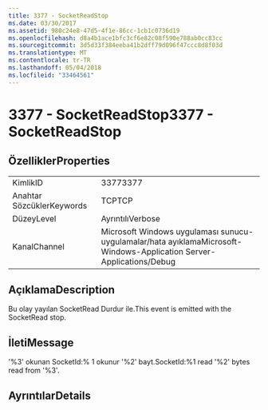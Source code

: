 ```yaml
---
title: 3377 - SocketReadStop
ms.date: 03/30/2017
ms.assetid: 980c24e8-47d5-4f1e-86cc-1cb1c0736d19
ms.openlocfilehash: d8a4b1ace1bfc3cf6e82c08f590e788ab0cc83cc
ms.sourcegitcommit: 3d5d33f384eeba41b2dff79d096f47ccc8d8f03d
ms.translationtype: MT
ms.contentlocale: tr-TR
ms.lasthandoff: 05/04/2018
ms.locfileid: "33464561"
---
```

# <a name="3377---socketreadstop"></a><span data-ttu-id="5139b-102">3377 - SocketReadStop</span><span class="sxs-lookup"><span data-stu-id="5139b-102">3377 - SocketReadStop</span></span>
## <a name="properties"></a><span data-ttu-id="5139b-103">Özellikler</span><span class="sxs-lookup"><span data-stu-id="5139b-103">Properties</span></span>  
  
|||  
|-|-|  
|<span data-ttu-id="5139b-104">Kimlik</span><span class="sxs-lookup"><span data-stu-id="5139b-104">ID</span></span>|<span data-ttu-id="5139b-105">3377</span><span class="sxs-lookup"><span data-stu-id="5139b-105">3377</span></span>|  
|<span data-ttu-id="5139b-106">Anahtar Sözcükler</span><span class="sxs-lookup"><span data-stu-id="5139b-106">Keywords</span></span>|<span data-ttu-id="5139b-107">TCP</span><span class="sxs-lookup"><span data-stu-id="5139b-107">TCP</span></span>|  
|<span data-ttu-id="5139b-108">Düzey</span><span class="sxs-lookup"><span data-stu-id="5139b-108">Level</span></span>|<span data-ttu-id="5139b-109">Ayrıntılı</span><span class="sxs-lookup"><span data-stu-id="5139b-109">Verbose</span></span>|  
|<span data-ttu-id="5139b-110">Kanal</span><span class="sxs-lookup"><span data-stu-id="5139b-110">Channel</span></span>|<span data-ttu-id="5139b-111">Microsoft Windows uygulaması sunucu-uygulamalar/hata ayıklama</span><span class="sxs-lookup"><span data-stu-id="5139b-111">Microsoft-Windows-Application Server-Applications/Debug</span></span>|  
  
## <a name="description"></a><span data-ttu-id="5139b-112">Açıklama</span><span class="sxs-lookup"><span data-stu-id="5139b-112">Description</span></span>  
 <span data-ttu-id="5139b-113">Bu olay yayılan SocketRead Durdur ile.</span><span class="sxs-lookup"><span data-stu-id="5139b-113">This event is emitted with the SocketRead stop.</span></span>  
  
## <a name="message"></a><span data-ttu-id="5139b-114">İleti</span><span class="sxs-lookup"><span data-stu-id="5139b-114">Message</span></span>  
 <span data-ttu-id="5139b-115">'%3' okunan SocketId:% 1 okunur '%2' bayt.</span><span class="sxs-lookup"><span data-stu-id="5139b-115">SocketId:%1 read '%2' bytes read from '%3'.</span></span>  
  
## <a name="details"></a><span data-ttu-id="5139b-116">Ayrıntılar</span><span class="sxs-lookup"><span data-stu-id="5139b-116">Details</span></span>
